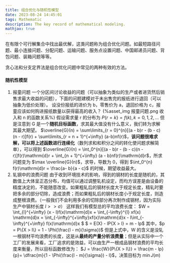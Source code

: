 ```yaml
---
title: 组合优化与随机性模型
date: 2023-08-24 14:45:01
tags: Mathematic
description: The key record of mathematical modeling. 
mathjax: true
---
```

在有限个可行解集合中找出最优解，这类问题称为组合优化问题。如最短路径问题、最小连接问题、分配问题、运输问题、服务点设置问题、中国邮递员问题、背包问题、装箱问题等等。

贪心法和分支定界法是组合优化问题中常见的两种有效的方法。

#### 随机性模型
1. 报童问题
    一个分区间讨论收益的问题（可以抽象为类似的生产或者进货然后销售求最大收益的问题），下面的问题建模对于未出售完的报纸进行退回（可以抽象为低价处理）。
    设没份报纸的进价为 b，零售价为 a，退回价格为 c，报童应该如何购进报纸数量以获得最高的收入？
    {%asset_img 报童问题.png 收入和 n 的函数关系%}
    假设需求量 r 的分布为 $P\{r = k\} = f(k), k = 0, 1, 2, ...$
    但是注意到 G 是一个**随机目标函数**，求其最大值没有什么意义，我们转为求解其最大期望。
    $\overline{G}(n) = \sum\limits_{r = 0}^{n}[(a - b)r - (b - c)(n - r)]f(r) + \sum\limits_{r = n + 1}^{+\infty} (a-b)nf(r)$，**该问题很难求解，可以将上述函数进行连续化**（数列求和和积分之间的转化使问题求解简单），可以得到 $\overline{G}(n) = \int_0^{n}[(a - b)r - (b - c)(n - r)]f(r)\mathrm{d}r + \int_{n + 1}^{+\infty} (a - b)nf(r)\mathrm{d}r$，所求问题变为 $\max \overline{G}(n)$，求导，导数为 0，得到 $\int_0^{n} f(r)\mathrm{d}r = \frac{a- b}{a - c}$ 的时候，期望收益最大。
2. 轧钢中的浪费问题
    由于收到环境技术的影响，得到的钢材的长度是随机的，其数值上大体呈正态分布，均值可以通过调整轧机设定，而均方误差是由设备的精度决定的，不能随意改变。如果粗轧后的钢材长度大于规定长度，精轧时要把多余的部分切除，造成浪费；而如果粗轧后的钢材长度小于规定长度，则造成整根浪费。（一般我们不会利用多余的切除部分再次制作成钢材，因为实际生产中钢材长度 $l >> \sigma$）
    这样我们有模型总的平均浪费长度：
    $W = \int_{l}^{+\infty} (x - l)f(x)\mathrm{d}x + \int_{-\infty}^{l} xf(x) \mathrm{d}x = \int_{-\infty}^{+\infty}xf(x)\mathrm{d}x - l\int_{-\infty}^{+\infty} f(x)\mathrm{d}x $
    $ = E(X) - lP\{X > l\} = m - lp$
    其中，$p = P\{X > l\} = 1 - \Phi(\frac{l - m}{\sigma})$
    但是上式中，W 的含义是没轧一根钢材平均浪费的长度，这是从**最终的产量分析浪费量**；但是从实际中一个工厂的发展来看，工厂追求的是效益，可以由生产一根成品钢材浪费的平均长度来衡量，所以目标函数修改为：
    $J = \frac{W}{P\{X > l\}} = \frac{m - lp}{p}= \dfrac{m}{1 - \Phi(\frac{l - m}{\sigma}) - l}$，决策目标为 $\min J(m)$
